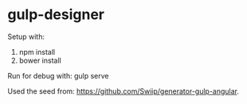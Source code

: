 gulp-designer
=============
Setup with:
1. npm install
2. bower install

Run for debug with: gulp serve

Used the seed from: https://github.com/Swiip/generator-gulp-angular.
